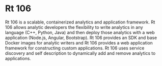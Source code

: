 # Rt 106

Rt 106 is a scalable, containerized analytics and application framework. Rt 106
allows analytic developers the flexibility to write analytics in any language
(C++, Python, Java) and then deploy those analytics with a web application
(Node.js, Angular, Bootstrap). Rt 106 provides an SDK and base
Docker images for analytic writers and Rt 106 provides a web application framework
for constructing custom applications. Rt 106 uses service discovery and self
description to dynamically add and remove analytics to applications.
